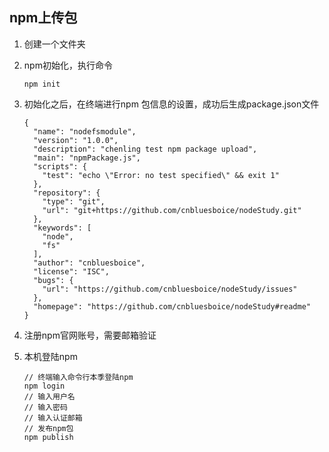## npm上传包

1. 创建一个文件夹

2. npm初始化，执行命令

   ```
   npm init
   ```

   

3. 初始化之后，在终端进行npm 包信息的设置，成功后生成package.json文件

   ```
   {
     "name": "nodefsmodule",
     "version": "1.0.0",
     "description": "chenling test npm package upload",
     "main": "npmPackage.js",
     "scripts": {
       "test": "echo \"Error: no test specified\" && exit 1"
     },
     "repository": {
       "type": "git",
       "url": "git+https://github.com/cnbluesboice/nodeStudy.git"
     },
     "keywords": [
       "node",
       "fs"
     ],
     "author": "cnbluesboice",
     "license": "ISC",
     "bugs": {
       "url": "https://github.com/cnbluesboice/nodeStudy/issues"
     },
     "homepage": "https://github.com/cnbluesboice/nodeStudy#readme"
   }
   ```

   

4. 注册npm官网账号，需要邮箱验证

5. 本机登陆npm

   ```
   // 终端输入命令行本季登陆npm
   npm login
   // 输入用户名
   // 输入密码
   // 输入认证邮箱
   // 发布npm包
   npm publish
   ```

